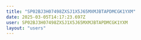 ```yaml
---
title: "SP02BJ3H07498ZXSJ1X5J65MXMJBTAPDMCGK1YXM"
date: 2025-03-05T14:17:23.697Z
user: SP02BJ3H07498ZXSJ1X5J65MXMJBTAPDMCGK1YXM
layout: "users"
---
```

    
